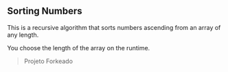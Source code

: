 ## Sorting Numbers 

This is a recursive algorithm that sorts numbers ascending from an array of any length.

You choose the length of the array on the runtime.

> Projeto Forkeado
